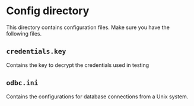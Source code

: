 # Config directory
This directory contains configuration files. Make sure you have the following files.

## `credentials.key`
Contains the key to decrypt the credentials used in testing

## `odbc.ini`
Contains the configurations for database connections from a Unix system.